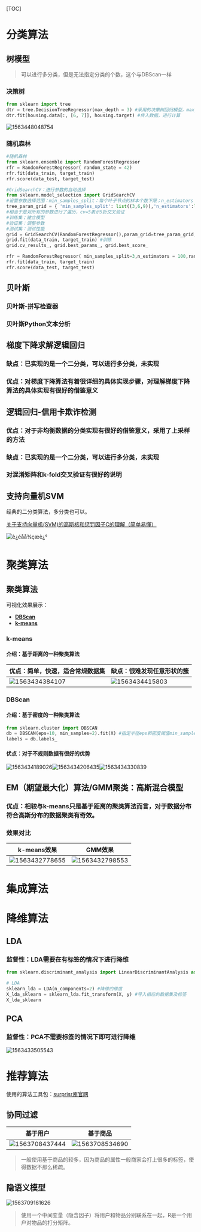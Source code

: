 [TOC]



# 分类算法

## 树模型

> 可以进行多分类，但是无法指定分类的个数，这个与DBScan一样

### 决策树

```python
from sklearn import tree
dtr = tree.DecisionTreeRegressor(max_depth = 3) #采用的决策树回归模型，max_depth = 3表示层数
dtr.fit(housing.data[:, [6, 7]], housing.target) #传入数据，进行计算
```

![1563448048754](README.assets/1563448048754.png)

### 随机森林

```python
#随机森林
from sklearn.ensemble import RandomForestRegressor
rfr = RandomForestRegressor( random_state = 42)
rfr.fit(data_train, target_train)
rfr.score(data_test, target_test)
```

```python
#GridSearchCV：进行参数的自动选择
from sklearn.model_selection import GridSearchCV
#设置参数选择范围：min_samples_split：每个叶子节点的样本个数下限；n_estimators：随机森林中树的个数
tree_param_grid = { 'min_samples_split': list((3,6,9)),'n_estimators':list((10,50,100))}
#相当于是对所有的参数进行了遍历，cv=5表示5折交叉验证
#训练集；建立模型
#验证集：调整参数
#测试集：测试性能
grid = GridSearchCV(RandomForestRegressor(),param_grid=tree_param_grid, cv=5)
grid.fit(data_train, target_train) #训练
grid.cv_results_, grid.best_params_, grid.best_score_

rfr = RandomForestRegressor( min_samples_split=3,n_estimators = 100,random_state = 42)
rfr.fit(data_train, target_train)
rfr.score(data_test, target_test)
```

## 贝叶斯

### 贝叶斯-拼写检查器

### 贝叶斯Python文本分析



## 梯度下降求解逻辑回归

### 缺点：已实现的是一个二分类，可以进行多分类，未实现

### 优点：对梯度下降算法有着很详细的具体实现步骤，对理解梯度下降算法的具体实现有很好的借鉴意义



## 逻辑回归-信用卡欺诈检测

### 优点：对于非均衡数据的分类实现有很好的借鉴意义，采用了上采样的方法

### 缺点：已实现的是一个二分类，可以进行多分类，未实现

### 对混淆矩阵和k-fold交叉验证有很好的说明



## 支持向量机SVM

经典的二分类算法，多分类也可以。

[关于支持向量机(SVM)的高斯核和惩罚因子C的理解（简单易懂）](https://blog.csdn.net/lin_limin/article/details/81135754)

![è¿éåå¾çæè¿°](README.assets/20180720165622813.jpg)



# 聚类算法

## 聚类算法

可视化效果展示：

- [**DBScan**](https://www.naftaliharris.com/blog/visualizing-dbscan-clustering/)
- [**k-means**](https://www.naftaliharris.com/blog/visualizing-k-means-clustering/ )

### k-means

#### 介绍：基于距离的一种聚类算法

| 优点：简单，快速，适合常规数据集                  | 缺点：很难发现任意形状的簇                        |
| ------------------------------------------------- | ------------------------------------------------- |
| ![1563434384107](README.assets/1563434384107.png) | ![1563434415803](README.assets/1563434415803.png) |



### DBScan

#### 介绍：基于密度的一种聚类算法

```python
from sklearn.cluster import DBSCAN
db = DBSCAN(eps=10, min_samples=2).fit(X) #指定半径eps和密度阈值min_samples
labels = db.labels_
```

#### 优点：对于不规则数据有很好的优势

![1563434189026](README.assets/1563434296701.png)![1563434206435](README.assets/1563434206435.png)![1563434330839](README.assets/1563434330839.png)

## EM（期望最大化）算法/GMM聚类：高斯混合模型

### 优点：相较与k-means只是基于距离的聚类算法而言，对于数据分布符合高斯分布的数据聚类有奇效。

### 效果对比

| k-means效果                                       | GMM效果                                           |
| ------------------------------------------------- | ------------------------------------------------- |
| ![1563432778655](README.assets/1563432778655.png) | ![1563432798553](README.assets/1563432798553.png) |



# 集成算法



# 降维算法

## LDA

### 监督性：LDA需要在有标签的情况下进行降维

```python
from sklearn.discriminant_analysis import LinearDiscriminantAnalysis as LDA

# LDA
sklearn_lda = LDA(n_components=2) #降维的维度
X_lda_sklearn = sklearn_lda.fit_transform(X, y) #导入相应的数据集及标签
X_lda_sklearn
```

## PCA

### 监督性：PCA不需要标签的情况下即可进行降维

![1563433505543](README.assets/1563433505543.png)

# 推荐算法

使用的算法工具包：[surprisr库官网](http://surprise.readthedocs.io/en/stable/index.html)

## 协同过滤

| 基于用户                                          | 基于商品                                          |
| ------------------------------------------------- | ------------------------------------------------- |
| ![1563708437444](README.assets/1563708437444.png) | ![1563708534690](README.assets/1563708534690.png) |

> 一般使用基于商品的较多，因为商品的属性一般商家会打上很多的标签，使得数据不那么稀疏。

## 隐语义模型

![1563709161626](README.assets/1563709161626.png)

> 使用一个中间变量（隐含因子）将用户和物品分别联系在一起，R是一个用户对物品的打分矩阵。

